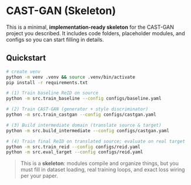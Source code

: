 
# CAST-GAN (Skeleton)

This is a minimal, **implementation-ready skeleton** for the CAST-GAN project you described.
It includes code folders, placeholder modules, and configs so you can start filling in details.

## Quickstart
```bash
# create venv
python -m venv .venv && source .venv/bin/activate
pip install -r requirements.txt

# (1) Train baseline ReID on source
python -m src.train_baseline --config configs/baseline.yaml

# (2) Train CAST-GAN (generator + style discriminator)
python -m src.train_castgan --config configs/castgan.yaml

# (3) Build intermediate domain (translate source & target)
python -m src.build_intermediate --config configs/castgan.yaml

# (4) Train final ReID on translated source; evaluate on real target
python -m src.train_reid --config configs/reid.yaml
python -m src.eval_target --config configs/reid.yaml
```

> This is a **skeleton**: modules compile and organize things, but you must fill in dataset loading, real training loops, and exact loss wiring per your paper.
